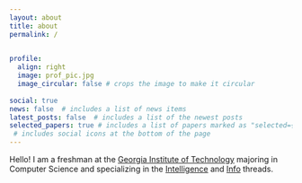 ```yaml
---
layout: about
title: about
permalink: /
 

profile:
  align: right
  image: prof_pic.jpg
  image_circular: false # crops the image to make it circular
 
social: true 
news: false  # includes a list of news items
latest_posts: false  # includes a list of the newest posts
selected_papers: true # includes a list of papers marked as "selected={true}"
 # includes social icons at the bottom of the page
---
```


Hello! I am a freshman  at the [Georgia Institute of Technology](https://www.gatech.edu/) majoring in Computer Science and specializing in the [Intelligence](https://www.cc.gatech.edu/academics/threads/intelligence) and [Info](https://www.cc.gatech.edu/academics/threads/information-internetworks) threads.



